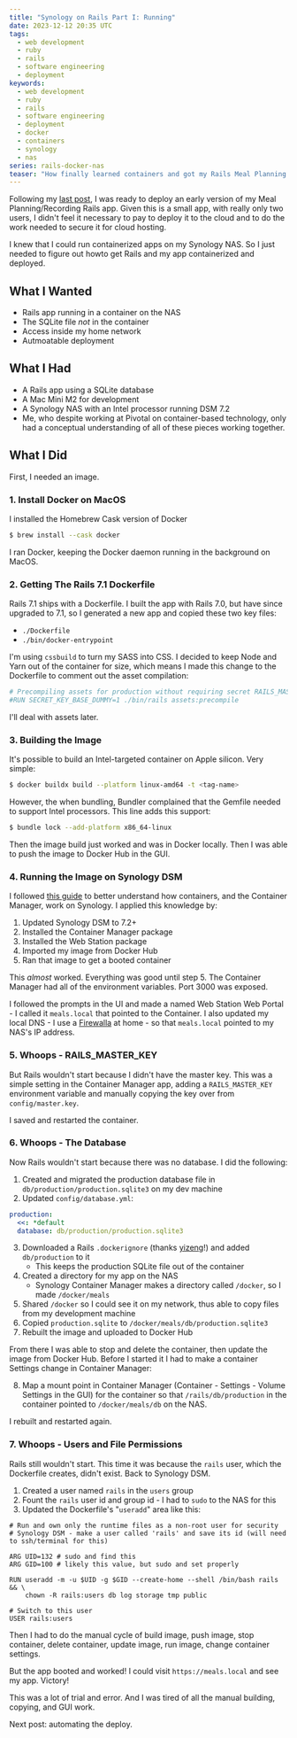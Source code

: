 ```yaml
---
title: "Synology on Rails Part I: Running"
date: 2023-12-12 20:35 UTC
tags:
  - web development
  - ruby
  - rails
  - software engineering
  - deployment
keywords:
  - web development
  - ruby
  - rails
  - software engineering
  - deployment
  - docker
  - containers
  - synology
  - nas
series: rails-docker-nas
teaser: "How finally learned containers and got my Rails Meal Planning app up on running on my Synology NAS."
---
```


[planning]: /covid-19-inspired-meal-planning/
[forms]: /rails-dynamic-polymorphic-forms/
[ignore]: https://gist.github.com/yizeng/eeeb48d6823801061791cc5581f7e1fc
[syn-cm]: https://www.youtube.com/watch?v=aUFpdjfDI6c
[fw]: https://firewalla.com

Following my [last post][forms], I was ready to deploy an early version of my Meal Planning/Recording Rails app. Given this is a small app, with really only two users, I didn't feel it necessary to pay to deploy it to the cloud and to do the work needed to secure it for cloud hosting.

I knew that I could run containerized apps on my Synology NAS. So I just needed to figure out howto get Rails and my app containerized and deployed.

## What I Wanted

- Rails app running in a container on the NAS
- The SQLite file _not_ in the container
- Access inside my home network
- Autmoatable deployment

## What I Had

- A Rails app using a SQLite database
- A Mac Mini M2 for development
- A Synology NAS with an Intel processor running DSM 7.2
- Me, who despite working at Pivotal on container-based technology, only had a conceptual understanding of all of these pieces working together.

## What I Did

First, I needed an image.

### 1. Install Docker on MacOS

I installed the Homebrew Cask version of Docker

```bash
$ brew install --cask docker
```

I ran Docker, keeping the Docker daemon running in the background on MacOS.

### 2. Getting The Rails 7.1 Dockerfile

Rails 7.1 ships with a Dockerfile. I built the app with Rails 7.0, but have since upgraded to 7.1, so I generated a new app and copied these two key files:

- `./Dockerfile`
- `./bin/docker-entrypoint`

I'm using `cssbuild` to turn my SASS into CSS. I decided to keep Node and Yarn out of the container for size, which means I made this change to the Dockerfile to comment out the asset compilation:

```bash
# Precompiling assets for production without requiring secret RAILS_MASTER_KEY 
#RUN SECRET_KEY_BASE_DUMMY=1 ./bin/rails assets:precompile
```

I'll deal with assets later.

### 3. Building the Image

It's possible to build an Intel-targeted container on Apple silicon. Very simple:

```bash
$ docker buildx build --platform linux-amd64 -t <tag-name>
```

However, the when bundling, Bundler complained that the Gemfile needed to support Intel processors.  This line adds this support:

```bash
$ bundle lock --add-platform x86_64-linux
```

Then the image build just worked and was in Docker locally. Then I was able to push the image to Docker Hub in the GUI.

### 4. Running the Image on Synology DSM

I followed [this guide][syn-cm] to better understand how containers, and the Container Manager, work on Synology. I applied this knowledge by:

1. Updated Synology DSM to 7.2+
2. Installed the Container Manager package
3. Installed the Web Station package
4. Imported my image from Docker Hub
5. Ran that image to get a booted container

This _almost_ worked. Everything was good until step 5. The Container Manager had all of the environment variables. Port 3000 was exposed.

I followed the prompts in the UI and made a named Web Station Web Portal - I called it `meals.local` that pointed to the Container. I also updated my local DNS - I use a [Firewalla][fw] at home - so that `meals.local` pointed to my NAS's IP address.

### 5. Whoops - RAILS_MASTER_KEY

But Rails wouldn't start because I didn't have the master key. This was a simple setting in the Container Manager app, adding a `RAILS_MASTER_KEY` environment variable and manually copying the key over from `config/master.key`.

I saved and restarted the container.

### 6. Whoops - The Database

Now Rails wouldn't start because there was no database.  I did the following:

1. Created and migrated the production database file in `db/production/production.sqlite3` on my dev machine
2. Updated `config/database.yml`:

```yaml
production:  
  <<: *default  
  database: db/production/production.sqlite3
 ```

3. Downloaded a Rails `.dockerignore` (thanks [yizeng][ignore]!) and added `db/production` to it
    - This keeps the production SQLite file out of the container
4. Created a directory for my app on the NAS
    - Synology Container Manager makes a directory called `/docker`, so I made `/docker/meals`
5. Shared `/docker` so I could see it on my network, thus able to copy files from my development machine
6. Copied `production.sqlite` to `/docker/meals/db/production.sqlite3`
7. Rebuilt the image and uploaded to Docker Hub

From there I was able to stop and delete the container, then update the image from Docker Hub. Before I started it I had to make a container Settings change in Container Manager:

8. Map a mount point in Container Manager (Container - Settings - Volume Settings in the GUI) for the container so that `/rails/db/production` in the container pointed to `/docker/meals/db` on the NAS.

I rebuilt and restarted again.

###  7. Whoops - Users and File Permissions

Rails still wouldn't start. This time it was because the `rails` user, which the Dockerfile creates, didn't exist. Back to Synology DSM.

1. Created a user named `rails` in the `users` group
2. Fount the `rails` user id and group id - I had to `sudo` to the NAS for this
3. Updated the Dockerfile's "`useradd`" area like this:

```docker
# Run and own only the runtime files as a non-root user for security  
# Synology DSM - make a user called 'rails' and save its id (will need to ssh/terminal for this)  

ARG UID=132 # sudo and find this  
ARG GID=100 # likely this value, but sudo and set properly  

RUN useradd -m -u $UID -g $GID --create-home --shell /bin/bash rails && \  
    chown -R rails:users db log storage tmp public

# Switch to this user
USER rails:users
```

Then I had to do the manual cycle of build image, push image, stop container, delete container, update image, run image, change container settings.

But the app booted and worked! I could visit `https://meals.local` and see my app. Victory!

This was a lot of trial and error. And I was tired of all the manual building, copying, and GUI work. 

Next post: automating the deploy.



